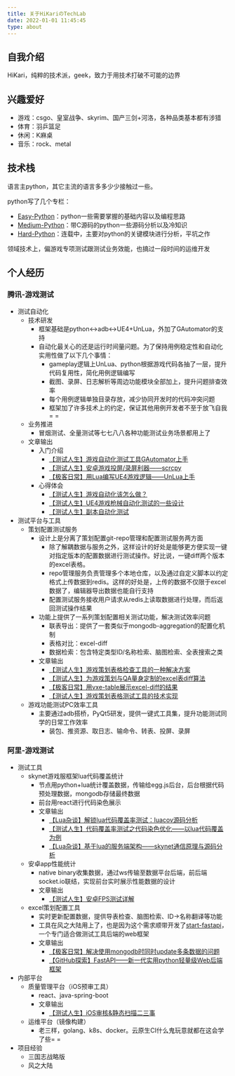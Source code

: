 ```yaml
---
title: 关于HiKariのTechLab
date: 2022-01-01 11:45:45
type: about
---
```


## 自我介绍

HiKari，纯粹的技术派，geek，致力于用技术打破不可能的边界

## 兴趣爱好

- 游戏：csgo、皇室战争、skyrim、国产三剑+河洛，各种品类基本都有涉猎
- 体育：羽乒篮足
- 休闲：K麻桌
- 音乐：rock、metal

## 技术栈

语言主python，其它主流的语言多多少少接触过一些。

python写了几个专栏：

- [Easy-Python](https://utmhikari.top/categories/Easy-Python/)：python一些需要掌握的基础内容以及编程思路
- [Medium-Python](https://utmhikari.top/categories/Medium-Python/)：带C源码的python一些源码分析以及冷知识
- [Hard-Python](https://utmhikari.top/categories/Hard-Python/)：连载中，主要对python的关键模块进行分析，平坑之作

领域技术上，偏游戏专项测试跟测试业务效能，也搞过一段时间的运维开发

## 个人经历

### 腾讯-游戏测试

- 测试自动化
  - 技术研发
    - 框架基础是python<->adb<->UE4+UnLua，外加了GAutomator的支持
    - 自动化最关心的还是运行时间量问题。为了保持用例稳定性和自动化实用性做了以下几个事情：
      - gameplay逻辑上UnLua、python根据游戏代码各抽了一层，提升代码复用性，简化用例逻辑编写
      - 截图、录屏、日志解析等周边功能模块全部加上，提升问题排查效率
      - 每个用例逻辑单独目录存放，减少协同开发时的代码冲突问题
      - 框架加了许多技术上的约定，保证其他用例开发者不至于放飞自我= =
  - 业务推进
    - 冒烟测试、全量测试等七七八八各种功能测试业务场景都用上了
  - 文章输出
    - 入门介绍
      - [【测试人生】游戏自动化测试工具GAutomator上手](https://utmhikari.top/2020/05/05/testlife/try_gautomator/)
      - [【测试人生】安卓游戏投屏/录屏利器——scrcpy](https://utmhikari.top/2020/07/18/testlife/scrcpy/)
      - [【极客日常】用Lua编写UE4游戏逻辑——UnLua上手](https://utmhikari.top/2020/08/02/geekdaily/unlua_try/)
    - 心得体会
      - [【测试人生】游戏自动化该怎么做？](https://utmhikari.top/2020/09/06/testlife/game_autotest/)
      - [【测试人生】UE4游戏枪械自动化测试的一些设计](https://utmhikari.top/2021/04/17/testlife/ue4_weapon_autotest/)
      - [【测试人生】副本自动化测试](https://utmhikari.top/2021/05/20/testlife/dungeon_autotest/)
- 测试平台与工具
  - 策划配置测试服务
    - 设计上是分离了策划配置git-repo管理和配置测试服务两方面
      - 除了解耦数据与服务之外，这样设计的好处是能够更方便实现一键对指定版本的配置数据进行测试操作。好比说，一键diff两个版本的excel表格。
      - repo管理服务负责管理多个本地仓库，以及通过自定义脚本以约定格式上传数据到redis。这样的好处是，上传的数据不仅限于excel数据了，编辑器导出数据也能自行支持
      - 配置测试服务接收用户请求从redis上读取数据进行处理，而后返回测试操作结果
    - 功能上提供了一系列策划配置相关测试功能，解决测试效率问题
      - 联表导出：提供了一套类似于mongodb-aggregation的配置化机制
      - 表格对比：excel-diff
      - 数据检索：包含特定类型ID/名称检索、脑图检索、全表搜索之类
    - 文章输出
      - [【测试人生】游戏策划表格检查工具的一种解决方案](https://utmhikari.top/2021/03/06/testlife/table_check/)
      - [【测试人生】为游戏策划与QA量身定制的excel表diff算法](https://utmhikari.top/2020/01/23/testlife/excel_diff/)
      - [【极客日常】用vxe-table展示excel-diff的结果](https://utmhikari.top/2021/05/01/geekdaily/excel_diff_vxe-table/)
      - [【测试人生】游戏策划表格测试工具的技术实现](https://utmhikari.top/2021/06/01/testlife/table_test_tool/)
  - 游戏功能测试PC效率工具
    - 主要通过adb搭桥，PyQt5研发，提供一键式工具集，提升功能测试同学的日常工作效率
      - 装包、推资源、取日志、输命令、转表、投屏、录屏

### 阿里-游戏测试

- 测试工具
  - skynet游戏服框架lua代码覆盖统计
    - 节点用python+lua统计覆盖数据，传输给egg.js后台，后台根据代码预处理数据，mongodb存储最终数据
    - 前台用react进行代码染色展示
    - 文章输出
      - [【Lua杂谈】解锁lua代码覆盖率测试：luacov源码分析](https://utmhikari.top/2019/03/10/luatalk/luacov/)
      - [【测试人生】代码覆盖率测试之代码染色优化——以lua代码覆盖为例](https://utmhikari.top/2020/06/13/testlife/coverage_beautify/)
      - [【Lua杂谈】基于lua的服务端架构——skynet通信原理与源码分析](https://utmhikari.top/2019/10/20/luatalk/skynet/)
  - 安卓app性能统计
    - native binary收集数据，通过ws传输至数据平台后端，前后端socket.io联结，实现前台实时展示性能数据的设计
    - 文章输出
      - [【测试人生】安卓FPS测试详解](https://utmhikari.top/2019/07/13/testlife/android_fps/)
  - excel策划配置工具
    - 实时更新配置数据，提供导表检查、脑图检索、ID->名称翻译等功能
    - 工具在风之大陆用上了，也是因为这个需求顺带开发了[start-fastapi](https://github.com/utmhikari/start-fastapi)，一个专门适合做测试工具后端的web框架
    - 文章输出
      - [【极客日常】解决使用mongodb时同时update多条数据的问题](https://utmhikari.top/2020/01/12/geekdaily/mongo_multi_updatemany/)
      - [【GitHub探索】FastAPI——新一代实用python轻量级Web后端框架](https://utmhikari.top/2020/02/01/githubdiscovery/fastapi/)
- 内部平台
  - 质量管理平台（iOS预审工具）
    - react、java-spring-boot
    - 文章输出
      - [【测试人生】iOS审核&静态扫描二三事](https://utmhikari.top/2019/08/19/testlife/ios_review/)
  - 运维平台（镜像构建）
    - 老三样，golang、k8s、docker。云原生CI什么鬼玩意就都在这会学了些= =
- 项目经验
  - 三国志战略版
  - 风之大陆
